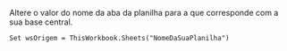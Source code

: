 Altere o valor do nome da aba da planilha para a que corresponde com a sua base central.

    Set wsOrigem = ThisWorkbook.Sheets("NomeDaSuaPlanilha")
